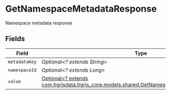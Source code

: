 # GetNamespaceMetadataResponse

Namespace metadata response


## Fields

| Field                                                                                                                                                      | Type                                                                                                                                                       | Required                                                                                                                                                   | Description                                                                                                                                                |
| ---------------------------------------------------------------------------------------------------------------------------------------------------------- | ---------------------------------------------------------------------------------------------------------------------------------------------------------- | ---------------------------------------------------------------------------------------------------------------------------------------------------------- | ---------------------------------------------------------------------------------------------------------------------------------------------------------- |
| `metadataKey`                                                                                                                                              | *Optional<? extends String>*                                                                                                                               | :heavy_minus_sign:                                                                                                                                         | N/A                                                                                                                                                        |
| `namespaceId`                                                                                                                                              | *Optional<? extends Long>*                                                                                                                                 | :heavy_minus_sign:                                                                                                                                         | N/A                                                                                                                                                        |
| `value`                                                                                                                                                    | [Optional<? extends com.tigrisdata.tigris_core.models.shared.GetNamespaceMetadataResponseValue>](../../models/shared/GetNamespaceMetadataResponseValue.md) | :heavy_minus_sign:                                                                                                                                         | N/A                                                                                                                                                        |